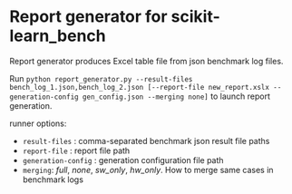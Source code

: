 # Report generator for scikit-learn_bench

Report generator produces Excel table file from json benchmark log files.

Run `python report_generator.py --result-files bench_log_1.json,bench_log_2.json [--report-file new_report.xslx --generation-config gen_config.json --merging none]` to launch report generation.

runner options:
* ``result-files`` : comma-separated benchmark json result file paths
* ``report-file`` : report file path
* ``generation-config`` : generation configuration file path
* ``merging``: *full*, *none*, *sw_only*, *hw_only*. How to merge same cases in benchmark logs
